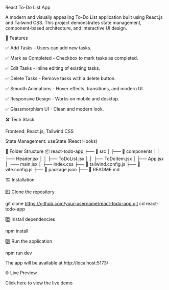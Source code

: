 React To-Do List App

A modern and visually appealing To-Do List application built using React.js and Tailwind CSS. This project demonstrates state management, component-based architecture, and interactive UI design.

🚀 Features

✅ Add Tasks - Users can add new tasks.

✅ Mark as Completed - Checkbox to mark tasks as completed.

✅ Edit Tasks - Inline editing of existing tasks.

✅ Delete Tasks - Remove tasks with a delete button.

✅ Smooth Animations - Hover effects, transitions, and modern UI.

✅ Responsive Design - Works on mobile and desktop.

✅ Glassmorphism UI - Clean and modern look.

🛠️ Tech Stack

Frontend: React.js, Tailwind CSS

State Management: useState (React Hooks)

📂 Folder Structure
📦 react-todo-app
├── 📂 src
│   ├── 📂 components
│   │   ├── Header.jsx
│   │   ├── ToDoList.jsx
│   │   ├── ToDoItem.jsx
│   ├── App.jsx
│   ├── main.jsx
│   ├── index.css
├── 📜 tailwind.config.js
├── 📜 vite.config.js
├── 📜 package.json
├── 📜 README.md

🏗️ Installation

1️⃣ Clone the repository

git clone https://github.com/your-username/react-todo-app.git
cd react-todo-app

2️⃣ Install dependencies

npm install

3️⃣ Run the application

npm run dev

The app will be available at http://localhost:5173/

🌐 Live Preview

Click here to view the live demo